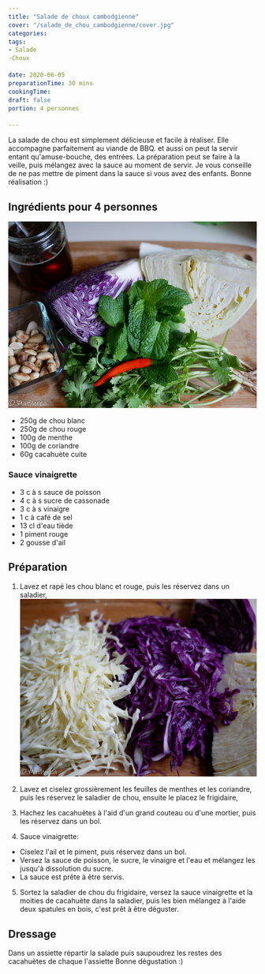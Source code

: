 ```yaml
---
title: "Salade de choux cambodgienne"
cover: "/salade_de_chou_cambodgienne/cover.jpg"
categories:
tags:
- Salade
-Choux

date: 2020-06-05
preparationTime: 30 mins
cookingTime: 
draft: false
portion: 4 personnes

---
```

La salade de chou est simplement délicieuse et facile à réaliser. 
Elle accompagne parfaitement au viande de BBQ. et aussi on peut la servir entant qu'amuse-bouche, des entrées. 
La préparation peut se faire à la veille, puis mélangez avec la sauce au moment de servir. Je vous conseille de ne pas mettre de piment dans la sauce si vous avez des enfants. Bonne réalisation :)


<!--more--> 

## Ingrédients pour 4 personnes


![ingredient](01.jpg)

- 250g de chou blanc
- 250g de chou rouge
- 100g de menthe
- 100g de coriandre
- 60g cacahuète cuite
### Sauce vinaigrette

- 3 c à s sauce de poisson
- 4 c à s sucre de cassonade
- 3 c à s vinaigre
- 1 c à café de sel
- 13 cl d'eau tiède
- 1 piment rouge
- 2 gousse d'ail


## Préparation ##

1. Lavez et rapé les chou blanc et rouge, puis les réservez dans un saladier,
![decoupe](02.jpg)
2. Lavez et ciselez grossièrement les feuilles de menthes et les coriandre, puis les réservez le saladier de chou, ensuite le placez le frigidaire, 
3. Hachez les cacahuètes à l'aid d'un grand couteau ou d'une mortier, puis les réservez dans un bol.

4. Sauce vinaigrette: 
- Ciselez l'ail et le piment, puis réservez dans un bol. 
- Versez la sauce de poisson, le sucre, le vinaigre et l'eau et mélangez les jusqu'à dissolution du sucre. 
- La sauce est prête à être servis.

5. Sortez la saladier de chou du frigidaire, versez la sauce vinaigrette et la moities de cacahuète dans la saladier, puis les bien mélangez à l'aide deux spatules en bois, c'est prêt à être déguster.

## Dressage ##

Dans un assiette répartir la salade puis saupoudrez les restes des cacahuètes de chaque l'assiette
Bonne dégustation :)
